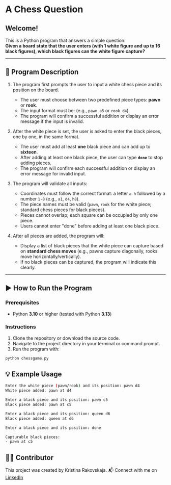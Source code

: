 # A Chess Question

## Welcome!

This is a Python program that answers a simple question:  
**Given a board state that the user enters (with 1 white figure and up to 16 black figures), which black figures can the white figure capture?**

---

## 📖 Program Description

1. The program first prompts the user to input a white chess piece and its position on the board.  
   - The user must choose between two predefined piece types: **pawn** or **rook**.
   - The input format must be: (e.g., `pawn a5` or `rook d4`).
   - The program will confirm a successful addition or display an error message if the input is invalid.

2. After the white piece is set, the user is asked to enter the black pieces, one by one, in the same format.  
   - The user must add at least **one** black piece and can add up to **sixteen**.
   - After adding at least one black piece, the user can type **`done`** to stop adding pieces.
   - The program will confirm each successful addition or display an error message for invalid input.

3. The program will validate all inputs:
   - Coordinates must follow the correct format: a letter `a-h` followed by a number `1-8` (e.g., `a1`, `d4`, `h8`).
   - The piece names must be valid (`pawn`, `rook` for the white piece; standard chess pieces for black pieces).
   - Pieces cannot overlap; each square can be occupied by only one piece.
   - Users cannot enter "done" before adding at least one black piece.

4. After all pieces are added, the program will:
   - Display a list of black pieces that the white piece can capture based on **standard chess moves** (e.g., pawns capture diagonally, rooks move horizontally/vertically).
   - If no black pieces can be captured, the program will indicate this clearly.
  
---


## ▶️ How to Run the Program

### Prerequisites

- Python **3.10** or higher (tested with Python **3.13**)

### Instructions

1. Clone the repository or download the source code.
2. Navigate to the project directory in your terminal or command prompt.
3. Run the program with:

```bash
python chessgame.py
```

## 💡 Example Usage

```bash
Enter the white piece (pawn/rook) and its position: pawn d4
White piece added: pawn at d4

Enter a black piece and its position: pawn c5
Black piece added: pawn at c5

Enter a black piece and its position: queen d6
Black piece added: queen at d6

Enter a black piece and its position: done

Capturable black pieces:
- pawn at c5
```

## 👩‍💻 Contributor
This project was created by Kristina Rakovskaja.
📬 Connect with me on [LinkedIn](https://www.linkedin.com/in/kristinarakovskaja/)
